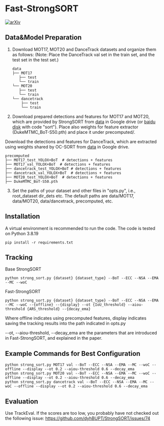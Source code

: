 # Fast-StrongSORT

[![arXiv](https://img.shields.io/badge/arXiv-2409.06617-b31b1b.svg)](https://arxiv.org/abs/2409.06617)

## Data&Model Preparation

1. Download MOT17, MOT20 and DanceTrack datasets and organize them as follows:
(Note: Place the DanceTrack val set in the train set, and the test set in the test set.)

   ```
   data
   ├── MOT17
      ├── test
      └── train
   └── MOT20
      ├── test
      └── train
   └── dancetrack
       ├── test
       └── train
   ```

2. Download prepared detections and features for MOT17 and MOT20, which are provided by StrongSORT from [data](https://drive.google.com/drive/folders/1Zk6TaSJPbpnqbz1w4kfhkKFCEzQbjfp_?usp=sharing) in Google drive (or [baidu disk](https://pan.baidu.com/s/1EtBbo-12xhjsqW5x-dYX8A?pwd=sort) with code "sort"). Place also weights for feature extractor (DukeMTMC_BoT-S50.pth) and place it under precomputed/.

Download the detections and features for DanceTrack, which are extracted using weights shared by OC-SORT from [data](https://drive.google.com/drive/folders/1k9mQWO3RJELN23Zs9jQmko5r8spt_zVP?usp=sharing) in Google drive. 

   ```
   precomputed
   ├── MOT17_test_YOLOX+BoT  # detections + features
   ├── MOT17_val_YOLOX+BoT  # detections + features
   ├── dancetrack_test_YOLOX+BoT # detections + features
   ├── dancetrack_val_YOLOX+BoT  # detections + features
   ├── MOT20_test_YOLOX+BoT  # detections + features
   ├── DukeMTMC_BoT-S50.pth
   ```

3. Set the paths of your dataset and other files in "opts.py", i.e., root_dataset dir_dets etc. The default paths are data/MOT17, data/MOT20, data/dancetrack, precomputed, etc. 

## Installation

A virtual environment is recommended to run the code. The code is tested on Python 3.8.19

```shell
pip install -r requirements.txt
```

## Tracking

Base StrongSORT
```shell
python strong_sort.py {dataset} {dataset_type} --BoT --ECC --NSA --EMA --MC --woC
```

Fast-StrongSORT
```shell
python strong_sort.py {dataset} {dataset_type} --BoT --ECC --NSA --EMA --MC --woC --{offline} --{display} --ot {IoU_threshold} --aiou-threshold {ARS_threshold} --{decay_ema}
```

Where offline indicates using precomputed features, display indicates saving the tracking results into the path indicated in opts.py

--ot, --aiou-threshold, --decay_ema are the parameters that are introduced in Fast-StrongSORT, and explained in the paper.

## Example Commands for Best Configuration

```shell
python strong_sort.py MOT17 val --BoT --ECC --NSA --EMA --MC --woC --offline --display --ot 0.2 --aiou-threshold 0.6 --decay_ema 
python strong_sort.py MOT20 val --BoT --ECC --NSA --EMA --MC --woC --offline --display --ot 0.2 --aiou-threshold 0.6 --decay_ema 
python strong_sort.py dancetrack val --BoT --ECC --NSA --EMA --MC --woC --offline --display --ot 0.2 --aiou-threshold 0.6 --decay_ema
```

## Evaluation

Use TrackEval. If the scores are too low, you probably have not checked out the following issue: https://github.com/dyhBUPT/StrongSORT/issues/74
